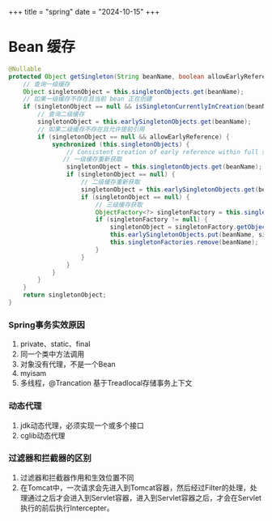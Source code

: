 +++
title = "spring"
date = "2024-10-15"
+++

# Bean 缓存

```java
@Nullable
protected Object getSingleton(String beanName, boolean allowEarlyReference) {
    // 查询一级缓存
    Object singletonObject = this.singletonObjects.get(beanName);
    // 如果一级缓存不存在且当前 bean 正在创建
    if (singletonObject == null && isSingletonCurrentlyInCreation(beanName)) {
        // 查询二级缓存
        singletonObject = this.earlySingletonObjects.get(beanName);
        // 如果二级缓存不存在且允许提前引用
        if (singletonObject == null && allowEarlyReference) {
            synchronized (this.singletonObjects) {
                // Consistent creation of early reference within full singleton lock
               // 一级缓存重新获取 
                singletonObject = this.singletonObjects.get(beanName);
                if (singletonObject == null) {
                    // 二级缓存重新获取
                    singletonObject = this.earlySingletonObjects.get(beanName);
                    if (singletonObject == null) {
                        // 三级缓存获取
                        ObjectFactory<?> singletonFactory = this.singletonFactories.get(beanName);
                        if (singletonFactory != null) {
                            singletonObject = singletonFactory.getObject();
                            this.earlySingletonObjects.put(beanName, singletonObject);
                            this.singletonFactories.remove(beanName);
                        }
                    }
                }
            }
        }
    }
    return singletonObject;
}
```

### Spring事务实效原因
1. private、static、final
2. 同一个类中方法调用
3. 对象没有代理，不是一个Bean
4. myisam
5. 多线程，@Trancation 基于Treadlocal存储事务上下文

### 动态代理
1. jdk动态代理，必须实现一个或多个接口
2. cglib动态代理

### 过滤器和拦截器的区别
1. 过滤器和拦截器作用和生效位置不同
2. 在Tomcat中，一次请求会先进入到Tomcat容器，然后经过Filter的处理，处理通过之后才会进入到Servlet容器，进入到Servlet容器之后，才会在Servlet执行的前后执行Intercepter。


